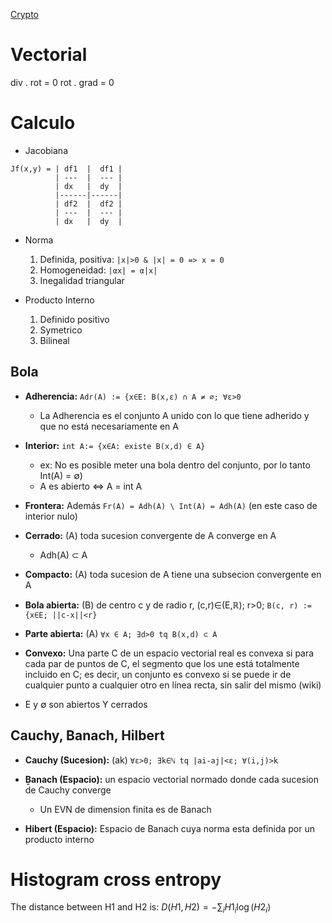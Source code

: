 [Crypto](Crypto)

# Vectorial
div . rot = 0
rot . grad = 0


# Calculo

* Jacobiana

```text
Jf(x,y) = | df1  |  df1 |
          | ---  |  --- |
          | dx   |  dy  | 
          |------|------|
          | df2  |  df2 |
          | ---  |  --- |
          | dx   |  dy  |
```

* Norma
  1. Definida, positiva: `|x|>0 & |x| = 0 => x = 0`
  2. Homogeneidad: `|αx| = α|x|`
  3. Inegalidad triangular

* Producto Interno
  1. Definido positivo
  2. Symetrico
  3. Bilineal


## Bola

* __Adherencia:__ `Adr(A) := {x∈E: B(x,ε) ∩ A ≠ ∅; ∀ε>0`
  * La Adherencia es el conjunto A unido con lo que tiene adherido y que no está necesariamente en A

* __Interior:__ `int A:= {x∈A: existe B(x,d) ∈ A}`
  * ex: No es posible meter una bola dentro del conjunto, por lo tanto Int(A) = ∅)
  * A es abierto <=> A = int A

* __Frontera:__ Además `Fr(A) = Adh(A) \ Int(A) = Adh(A)`  (en este caso de interior nulo)

* __Cerrado:__ (A) toda sucesion convergente de A converge en A
  * Adh(A) ⊂ A

* __Compacto:__ (A) toda sucesion de A tiene una subsecion convergente en A

* __Bola abierta:__ (B) de centro c y de radio r, (c,r)∈(E,ℝ); r>0; `B(c, r) := {x∈E; ||c-x||<r}`

* __Parte abierta:__ (A) `∀x ∈ A; ∃d>0 tq B(x,d) ⊂ A`

* __Convexo:__ Una parte C de un espacio vectorial real es convexa si para cada par de puntos de C, el segmento que los une está totalmente incluido en C; es decir, un conjunto es convexo si se puede ir de cualquier punto a cualquier otro en línea recta, sin salir del mismo (wiki)

* E y ∅ son abiertos Y cerrados


## Cauchy, Banach, Hilbert

* __Cauchy (Sucesion):__ (ak) `∀ε>0; ∃k∈ℕ tq |ai-aj|<ε; ∀(i,j)>k`

* __Ḇanach (Espacio):__ un espacio vectorial normado donde cada sucesion de Cauchy converge
  * Un EVN de dimension finita es de Banach

* __Hibert (Espacio):__ Espacio de Banach cuya norma esta definida por un producto interno

# Histogram cross entropy

The distance between H1 and H2 is: $D(H1, H2) = -\sum_i H1_i \log(H2_i)$
